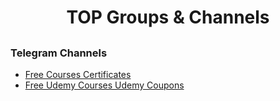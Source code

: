 <div align="center">

# TOP Groups & Channels
##
###
####
#####
  
</div>

### Telegram Channels
- [Free Courses Certificates](https://t.me/freecourseswithcertificates)
- [Free Udemy Courses Udemy Coupons](https://t.me/tutorialbar_udemy_coupons)


